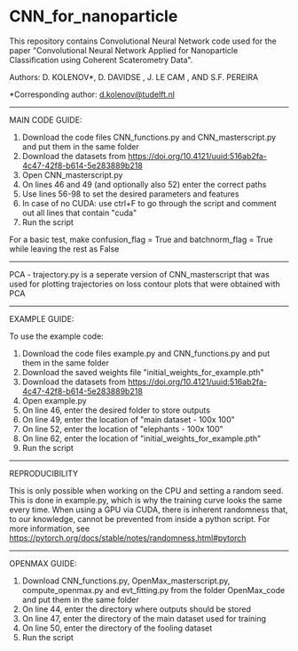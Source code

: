 # CNN_for_nanoparticle
This repository contains Convolutional Neural Network code used for the paper "Convolutional Neural Network Applied for Nanoparticle Classification using Coherent Scaterometry Data". 

Authors: D. KOLENOV*, D. DAVIDSE , J. LE CAM , AND S.F. PEREIRA

*Corresponding author: d.kolenov@tudelft.nl

----------------------------------------------------------------------------------------------------------------------------------

MAIN CODE GUIDE:

1. Download the code files CNN_functions.py and CNN_masterscript.py and put them in the same folder
2. Download the datasets from https://doi.org/10.4121/uuid:516ab2fa-4c47-42f8-b614-5e283889b218
3. Open CNN_masterscript.py
2. On lines 46 and 49 (and optionally also 52) enter the correct paths
3. Use lines 56-98 to set the desired parameters and features
4. In case of no CUDA: use ctrl+F to go through the script and comment out all lines that contain "cuda"
5. Run the script

For a basic test, make confusion_flag = True and batchnorm_flag = True while leaving the rest as False

----------------------------------------------------------------------------------------------------------------------------------

PCA - trajectory.py is a seperate version of CNN_masterscript that was used for plotting trajectories on loss contour plots that were obtained with PCA

----------------------------------------------------------------------------------------------------------------------------------

EXAMPLE GUIDE:

To use the example code:

1. Download the code files example.py and CNN_functions.py and put them in the same folder
2. Download the saved weights file "initial_weights_for_example.pth"
3. Download the datasets  from https://doi.org/10.4121/uuid:516ab2fa-4c47-42f8-b614-5e283889b218
4. Open example.py
5. On line 46, enter the desired folder to store outputs
6. On line 49, enter the location of "main dataset - 100x 100"
7. On line 52, enter the location of "elephants - 100x 100"
8. On line 62, enter the location of "initial_weights_for_example.pth"
9. Run the script

----------------------------------------------------------------------------------------------------------------------------------

REPRODUCIBILITY

This is only possible when working on the CPU and setting a random seed. This is done in example.py, which is why the training curve looks the same every time. When using a GPU via CUDA, there is inherent randomness that, to our knowledge, cannot be prevented from inside a python script. For more information, see https://pytorch.org/docs/stable/notes/randomness.html#pytorch

----------------------------------------------------------------------------------------------------------------------------------

OPENMAX GUIDE:

1. Download CNN_functions.py, OpenMax_masterscript.py, compute_openmax.py and evt_fitting.py from the folder OpenMax_code and put them in the same folder
2. On line 44, enter the directory where outputs should be stored
3. On line 47, enter the directory of the main dataset used for training
4. On line 50, enter the directory of the fooling dataset
5. Run the script
